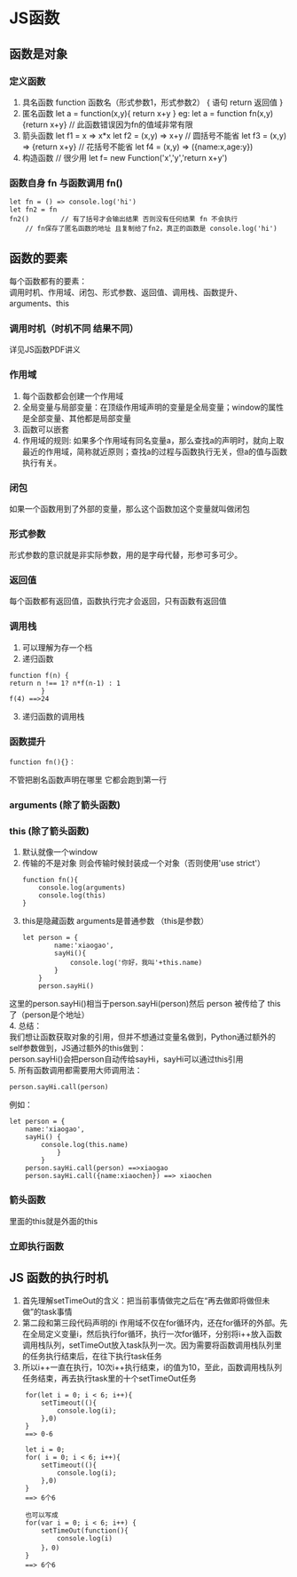 # JS函数
## 函数是对象

### 定义函数
1. 具名函数
    function 函数名（形式参数1，形式参数2） {
        语句
        return 返回值
    }
2. 匿名函数
    let a = function(x,y){
        return x+y
    }
    eg: let a = function fn(x,y) {return x+y}
    // 此函数错误因为fn的值域非常有限
3. 箭头函数
    let f1 = x => x*x
    let f2 = (x,y) => x+y  // 圆括号不能省
    let f3 = (x,y) => {return x+y}  // 花括号不能省
    let f4 = (x,y) => ({name:x,age:y}) 
4. 构造函数  // 很少用
    let f= new Function('x','y','return x+y')
### 函数自身 fn 与函数调用 fn()
```
let fn = () => console.log('hi')
let fn2 = fn
fn2()        // 有了括号才会输出结果 否则没有任何结果 fn 不会执行
    // fn保存了匿名函数的地址 且复制给了fn2，真正的函数是 console.log('hi')
```
## 函数的要素
每个函数都有的要素：            
调用时机、作用域、闭包、形式参数、返回值、调用栈、函数提升、arguments、this
### 调用时机（时机不同 结果不同）
详见JS函数PDF讲义
### 作用域
1. 每个函数都会创建一个作用域
2. 全局变量与局部变量：在顶级作用域声明的变量是全局变量；window的属性是全部变量、其他都是局部变量
3. 函数可以嵌套
4. 作用域的规则:
    如果多个作用域有同名变量a，那么查找a的声明时，就向上取最近的作用域，简称就近原则；查找a的过程与函数执行无关，但a的值与函数执行有关。
### 闭包
如果一个函数用到了外部的变量，那么这个函数加这个变量就叫做闭包
### 形式参数
形式参数的意识就是非实际参数，用的是字母代替，形参可多可少。
### 返回值
每个函数都有返回值，函数执行完才会返回，只有函数有返回值
### 调用栈
1. 可以理解为存一个档
2. 递归函数
```
function f(n) {
return n !== 1? n*f(n-1) : 1
        }
f(4) ==>24
```
3. 递归函数的调用栈
### 函数提升
```
function fn(){}：   
```
不管把剧名函数声明在哪里 它都会跑到第一行
### arguments (除了箭头函数)

### this (除了箭头函数)
1. 默认就像一个window
2. 传输的不是对象 则会传输时候封装成一个对象（否则使用'use strict'）
    ```
    function fn(){
        console.log(arguments)
        console.log(this)
    }
    ```
3. this是隐藏函数 arguments是普通参数 （this是参数）
    ```
    let person = {
            name:'xiaogao',
            sayHi(){
                console.log('你好，我叫'+this.name)
            }
        }
        person.sayHi()
    ```
这里的person.sayHi()相当于person.sayHi(person)然后 person 被传给了 this 了（person是个地址）        
4. 总结：       
    我们想让函数获取对象的引用，但并不想通过变量名做到，Python通过额外的self参数做到，JS通过额外的this做到：        
    person.sayHi()会把person自动传给sayHi，sayHi可以通过this引用        
5. 所有函数调用都需要用大师调用法：     
```
person.sayHi.call(person)
```
例如： 
```
let person = {
    name:'xiaogao',
    sayHi() {
        console.log(this.name)
            }
        }
    person.sayHi.call(person) ==>xiaogao
    person.sayHi.call({name:xiaochen}) ==> xiaochen
```
### 箭头函数
里面的this就是外面的this
### 立即执行函数

## JS 函数的执行时机
1. 首先理解setTimeOut的含义：把当前事情做完之后在“再去做即将做但未做”的task事情
2. 第二段和第三段代码声明的i 作用域不仅在for循环内，还在for循环的外部。先在全局定义变量i，然后执行for循环，执行一次for循环，分别将i++放入函数调用栈队列，setTimeOut放入task队列一次。因为需要将函数调用栈队列里的任务执行结束后，在往下执行task任务
3. 所以i++一直在执行，10次i++执行结束，i的值为10，至此，函数调用栈队列任务结束，再去执行task里的十个setTimeOut任务
```
    for(let i = 0; i < 6; i++){
        setTimeout((){
            console.log(i);
        },0)
    }
    ==> 0-6
```
```
    let i = 0;
    for( i = 0; i < 6; i++){
        setTimeout((){
            console.log(i);
        },0)
    }
    ==> 6个6
```
```
    也可以写成
    for(var i = 0; i < 6; i++) {
	    setTimeOut(function(){
		    console.log(i)
	    }，0)
    }
    ==> 6个6
```


